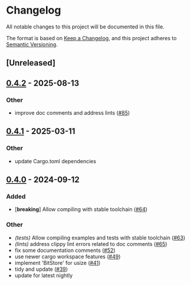 # Changelog

All notable changes to this project will be documented in this file.

The format is based on [Keep a Changelog](https://keepachangelog.com/en/1.0.0/),
and this project adheres to [Semantic Versioning](https://semver.org/spec/v2.0.0.html).

## [Unreleased]

## [0.4.2](https://github.com/danieleades/arithmetic-coding/compare/arithmetic-coding-core-v0.4.1...arithmetic-coding-core-v0.4.2) - 2025-08-13

### Other

- improve doc comments and address lints ([#85](https://github.com/danieleades/arithmetic-coding/pull/85))

## [0.4.1](https://github.com/danieleades/arithmetic-coding/compare/arithmetic-coding-core-v0.4.0...arithmetic-coding-core-v0.4.1) - 2025-03-11

### Other

- update Cargo.toml dependencies

## [0.4.0](https://github.com/danieleades/arithmetic-coding/compare/arithmetic-coding-core-v0.3.0...arithmetic-coding-core-v0.4.0) - 2024-09-12

### Added

- [**breaking**] Allow compiling with stable toolchain ([#64](https://github.com/danieleades/arithmetic-coding/pull/64))

### Other

- *(tests)* Allow compiling examples and tests with stable toolchain ([#63](https://github.com/danieleades/arithmetic-coding/pull/63))
- *(lints)* address clippy lint errors related to doc comments ([#65](https://github.com/danieleades/arithmetic-coding/pull/65))
- fix some documentation comments ([#52](https://github.com/danieleades/arithmetic-coding/pull/52))
- use newer cargo workspace features ([#49](https://github.com/danieleades/arithmetic-coding/pull/49))
- implement 'BitStore' for usize ([#41](https://github.com/danieleades/arithmetic-coding/pull/41))
- tidy and update ([#39](https://github.com/danieleades/arithmetic-coding/pull/39))
- update for latest nightly
